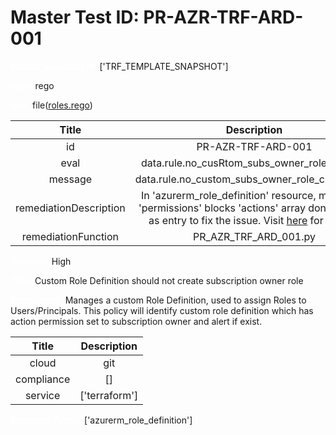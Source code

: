 



# Master Test ID: PR-AZR-TRF-ARD-001


***<font color="white">Master Snapshot Id:</font>*** ['TRF_TEMPLATE_SNAPSHOT']

***<font color="white">type:</font>*** rego

***<font color="white">rule:</font>*** file([roles.rego])  
  
  
  
  

|Title|Description|
| :---: | :---: |
|id|PR-AZR-TRF-ARD-001|
|eval|data.rule.no_cusRtom_subs_owner_role_created|
|message|data.rule.no_custom_subs_owner_role_created_err|
|remediationDescription|In 'azurerm_role_definition' resource, make sure 'permissions' blocks 'actions' array dont have '*' as entry to fix the issue. Visit <a href='https://registry.terraform.io/providers/hashicorp/azurerm/latest/docs/resources/role_definition#actions' target='_blank'>here</a> for details.|
|remediationFunction|PR_AZR_TRF_ARD_001.py|


***<font color="white">Severity:</font>*** High

***<font color="white">Title:</font>*** Custom Role Definition should not create subscription owner role

***<font color="white">Description:</font>*** Manages a custom Role Definition, used to assign Roles to Users/Principals. This policy will identify custom role definition which has action permission set to subscription owner and alert if exist.  
  
  

|Title|Description|
| :---: | :---: |
|cloud|git|
|compliance|[]|
|service|['terraform']|


***<font color="white">Resource Types:</font>*** ['azurerm_role_definition']


[roles.rego]: https://github.com/prancer-io/prancer-compliance-test/tree/master/azure/terraform/roles.rego
